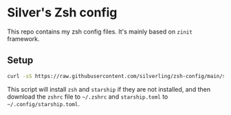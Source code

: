 # Silver's Zsh config

This repo contains my zsh config files. It's mainly based on `zinit` framework.

## Setup

```bash
curl -sS https://raw.githubusercontent.com/silverling/zsh-config/main/setup.sh | bash
```

This script will install `zsh` and `starship` if they are not installed, and then download the `zshrc` file to `~/.zshrc` and `starship.toml` to `~/.config/starship.toml`.